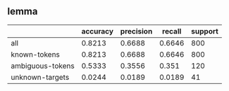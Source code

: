 
## lemma

|                  | accuracy | precision | recall | support |
|------------------|----------|-----------|--------|---------|
| all              | 0.8213   | 0.6688    | 0.6646 | 800     |
| known-tokens     | 0.8213   | 0.6688    | 0.6646 | 800     |
| ambiguous-tokens | 0.5333   | 0.3556    | 0.351  | 120     |
| unknown-targets  | 0.0244   | 0.0189    | 0.0189 | 41      |

